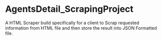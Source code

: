 # AgentsDetail_ScrapingProject
A HTML Scraper build specifically for a client to Scrap requested information from HTML file and then store the result into JSON Formatted file.
